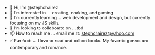 - 👋 Hi, I’m @stephchairez
- 👀 I’m interested in ... creating, cooking, and gaming.
- 🌱 I’m currently learning ... web development and design, but currently focusing on my JS skills.
- 💞️ I’m looking to collaborate on ... tbd
- 📫 How to reach me ... email me at: stephchairez@yahoo.com
- ⚡ Fun fact: ... I love to read and collect books. My favorite genres are contemporary and romance.

<!---
stephchairez/stephchairez is a ✨ special ✨ repository because its `README.md` (this file) appears on your GitHub profile.
You can click the Preview link to take a look at your changes.
--->

